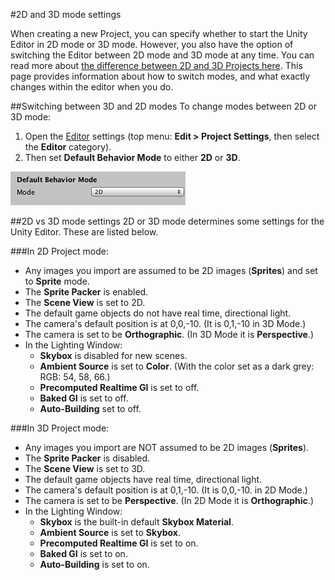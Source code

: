 #2D and 3D mode settings

When creating a new Project, you can specify whether to start the Unity Editor in 2D mode or 3D mode. However, you also have the option of switching the Editor between 2D mode and 3D mode at any time. You can read more about [the difference between 2D and 3D Projects here](2Dor3D). This page provides information about how to switch modes, and what exactly changes within the editor when you do.

##Switching between 3D and 2D modes
To change modes between 2D or 3D mode:

1. Open the [Editor](class-EditorManager) settings (top menu: __Edit > Project Settings__, then select the __Editor__ category). 
2. Then set __Default Behavior Mode__ to either __2D__ or __3D__. 

![Use the Default Behavior Mode setting in the Editor settings to set the Project to 2D or 3D](../uploads/Main/BehaviorMode.png) 


##2D vs 3D mode settings
2D or 3D  mode determines some settings for the Unity Editor. These are listed below.

###In 2D Project mode:
* Any images you import are assumed to be 2D images (__Sprites__) and set to __Sprite__ mode.
* The __Sprite Packer__ is enabled.
* The __Scene View__ is set to 2D.
* The default game objects do not have real time, directional light.
* The camera's default position is at 0,0,-10. (It is 0,1,-10 in 3D Mode.)
* The camera is set to be __Orthographic__. (In 3D Mode it is __Perspective__.)
* In the Lighting Window:
    * __Skybox__ is disabled for new scenes.
    * __Ambient Source__ is set to __Color__. (With the color set as a dark grey: RGB: 54, 58, 66.)
    * __Precomputed Realtime GI__ is set to off.
    * __Baked GI__ is set to off.
    * __Auto-Building__ set to off.

###In 3D Project mode:
* Any images you import are NOT assumed to be 2D images (__Sprites__).
* The __Sprite Packer__ is disabled.
* The __Scene View__ is set to 3D.
* The default game objects have real time, directional light.
* The camera's default position is at 0,1,-10. (It is 0,0,-10. in 2D Mode.)
* The camera is set to be __Perspective__. (In 2D Mode it is __Orthographic__.)
* In the Lighting Window:
    * __Skybox__ is the built-in default __Skybox Material__.
    * __Ambient Source__ is set to __Skybox__.
    * __Precomputed Realtime GI__ is set to on.
    * __Baked GI__ is set to on.
    * __Auto-Building__ is set to on.
